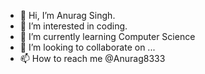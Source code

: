 - 👋 Hi, I’m Anurag Singh.
- 👀 I’m interested in coding.
- 🌱 I’m currently learning Computer Science
- 💞️ I’m looking to collaborate on ...
- 📫 How to reach me @Anurag8333


<!---
Anurag8333/Anurag8333 is a ✨ special ✨ repository because its `README.md` (this file) appears on your GitHub profile.
You can click the Preview link to take a look at your changes.
--->
